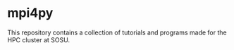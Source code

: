 # mpi4py
This repository contains a collection of tutorials and programs made for the HPC cluster at SOSU.
